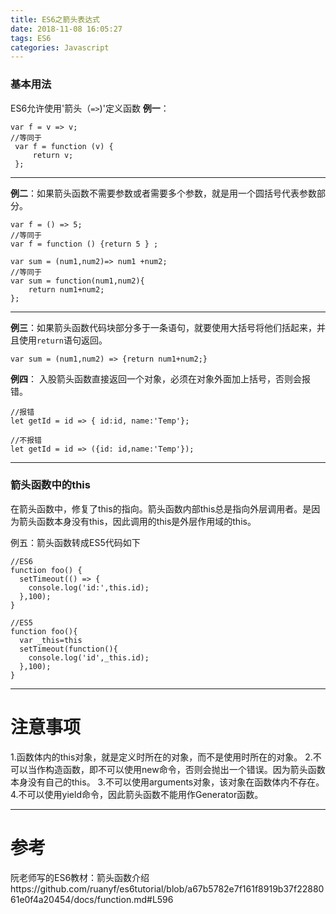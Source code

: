 ```yaml
---
title: ES6之箭头表达式
date: 2018-11-08 16:05:27
tags: ES6
categories: Javascript
---
```


### 基本用法
  ES6允许使用'箭头（`=>`)'定义函数
**例一**：
```
var f = v => v;
//等同于
 var f = function (v) {
     return v;
 };
```
-----
**例二**：如果箭头函数不需要参数或者需要多个参数，就是用一个圆括号代表参数部分。
```
var f = () => 5;
//等同于
var f = function () {return 5 } ;

var sum = (num1,num2)=> num1 +num2;
//等同于
var sum = function(num1,num2){
    return num1+num2;
};
```
-----

**例三**：如果箭头函数代码块部分多于一条语句，就要使用大括号将他们括起来，并且使用`return`语句返回。
```
var sum = (num1,num2) => {return num1+num2;}

```

**例四**： 入股箭头函数直接返回一个对象，必须在对象外面加上括号，否则会报错。
```
//报错
let getId = id => { id:id, name:'Temp'};

//不报错
let getId = id => ({id: id,name:'Temp'});

```
------
### 箭头函数中的this
  在箭头函数中，修复了this的指向。箭头函数内部this总是指向外层调用者。是因为箭头函数本身没有this，因此调用的this是外层作用域的this。

例五：箭头函数转成ES5代码如下

```
//ES6
function foo() {
  setTimeout(() => {
    console.log('id:',this.id);
  },100);
}

//ES5
function foo(){
  var _this=this
  setTimeout(function(){
    console.log('id',_this.id);
  },100);
}
```
------

# 注意事项
1.函数体内的this对象，就是定义时所在的对象，而不是使用时所在的对象。
2.不可以当作构造函数，即不可以使用new命令，否则会抛出一个错误。因为箭头函数本身没有自己的this。
3.不可以使用arguments对象，该对象在函数体内不存在。
4.不可以使用yield命令，因此箭头函数不能用作Generator函数。

------

# 参考
阮老师写的ES6教材：箭头函数介绍https://github.com/ruanyf/es6tutorial/blob/a67b5782e7f161f8919b37f2288061e0f4a20454/docs/function.md#L596 
